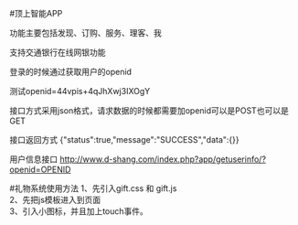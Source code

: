 ﻿#顶上智能APP


功能主要包括发现、订购、服务、理客、我

支持交通银行在线网银功能


登录的时候通过获取用户的openid

测试openid=44vpis+4qJhXwj3IXOgY

接口方式采用json格式，请求数据的时候都需要加openid可以是POST也可以是GET


接口返回方式
{"status":true,"message":"SUCCESS","data":{}}

用户信息接口
http://www.d-shang.com/index.php?app/getuserinfo/?openid=OPENID







#礼物系统使用方法
1、先引入gift.css 和 gift.js  
2、先把js模板进入到页面  
3、引入小图标，并且加上touch事件。  